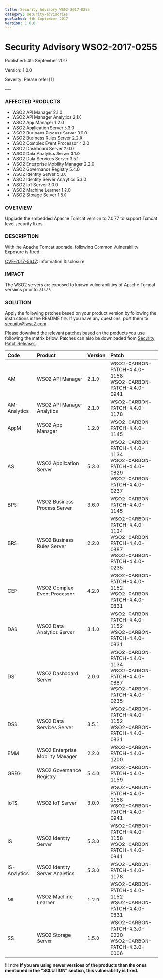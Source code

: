 ```yaml
---
title: Security Advisory WSO2-2017-0255
category: security-advisories
published: 4th September 2017
version: 1.0.0
---
```


# Security Advisory WSO2-2017-0255

<p class="doc-version">Published: 4th September 2017</p>
<p class="doc-version">Version: 1.0.0</p>
<p class="doc-version">Severity: Please refer [1]</p>
---

### AFFECTED PRODUCTS
* WSO2 API Manager 2.1.0
* WSO2 API Manager Analytics 2.1.0
* WSO2 App Manager 1.2.0
* WSO2 Application Server 5.3.0
* WSO2 Business Process Server 3.6.0
* WSO2 Business Rules Server 2.2.0
* WSO2 Complex Event Processor 4.2.0
* WSO2 Dashboard Server 2.0.0
* WSO2 Data Analytics Server 3.1.0
* WSO2 Data Services Server 3.5.1
* WSO2 Enterprise Mobility Manager 2.2.0
* WSO2 Governance Registry 5.4.0
* WSO2 Identity Server 5.3.0
* WSO2 Identity Server Analytics 5.3.0
* WSO2 IoT Server 3.0.0
* WSO2 Machine Learner 1.2.0
* WSO2 Storage Server 1.5.0


### OVERVIEW
Upgrade the embedded Apache Tomcat version to 7.0.77 to support Tomcat level security fixes.


### DESCRIPTION
With the Apache Tomcat upgrade, following Common Vulnerability Exposure is fixed.

[CVE-2017-5647](http://cve.mitre.org/cgi-bin/cvename.cgi?name=CVE-2017-5647): Information Disclosure


### IMPACT
The WSO2 servers are exposed to known vulnerabilities of Apache Tomcat versions prior to 7.0.77.


### SOLUTION
Apply the following patches based on your product version by following the instructions in the README file. If you have any questions, post them to <security@wso2.com>.

Please download the relevant patches based on the products you use following the matrix below. Patches can also be downloaded from [Security Patch Releases](http://wso2.com/security-patch-releases/).

| **Code** | **Product**          | **Version** | **Patch**                    |
| :--- | :------ | :------ | :---- |
| AM | WSO2 API Manager | 2.1.0 | WSO2-CARBON-PATCH-4.4.0-1158 <br> WSO2-CARBON-PATCH-4.4.0-0941 |
| AM-Analytics | WSO2 API Manager Analytics | 2.1.0 | WSO2-CARBON-PATCH-4.4.0-1178 |
| AppM | WSO2 App Manager | 1.2.0 | WSO2-CARBON-PATCH-4.4.0-1145 |
| AS | WSO2 Application Server | 5.3.0 | WSO2-CARBON-PATCH-4.4.0-1134 <br> WSO2-CARBON-PATCH-4.4.0-0829 <br> WSO2-CARBON-PATCH-4.4.0-0237 |
| BPS | WSO2 Business Process Server | 3.6.0 | WSO2-CARBON-PATCH-4.4.0-1145 |
| BRS | WSO2 Business Rules Server | 2.2.0 | WSO2-CARBON-PATCH-4.4.0-1134 <br> WSO2-CARBON-PATCH-4.4.0-0887 <br> WSO2-CARBON-PATCH-4.4.0-0235 |
| CEP | WSO2 Complex Event Processor | 4.2.0 | WSO2-CARBON-PATCH-4.4.0-1152 <br> WSO2-CARBON-PATCH-4.4.0-0831 |
| DAS | WSO2 Data Analytics Server | 3.1.0 | WSO2-CARBON-PATCH-4.4.0-1152 <br> WSO2-CARBON-PATCH-4.4.0-0831 |
| DS | WSO2 Dashboard Server | 2.0.0 | WSO2-CARBON-PATCH-4.4.0-1134 <br> WSO2-CARBON-PATCH-4.4.0-0887 <br> WSO2-CARBON-PATCH-4.4.0-0235 |
| DSS | WSO2 Data Services Server | 3.5.1 | WSO2-CARBON-PATCH-4.4.0-1152 <br> WSO2-CARBON-PATCH-4.4.0-0831 |
| EMM | WSO2 Enterprise Mobility Manager | 2.2.0 | WSO2-CARBON-PATCH-4.4.0-1200 |
| GREG | WSO2 Governance Registry | 5.4.0 | WSO2-CARBON-PATCH-4.4.0-1159 |
| IoTS | WSO2 IoT Server | 3.0.0 | WSO2-CARBON-PATCH-4.4.0-1158 <br> WSO2-CARBON-PATCH-4.4.0-0941 |
| IS | WSO2 Identity Server | 5.3.0 | WSO2-CARBON-PATCH-4.4.0-1158 <br> WSO2-CARBON-PATCH-4.4.0-0941 |
| IS-Analytics | WSO2 Identity Server Analytics | 5.3.0 | WSO2-CARBON-PATCH-4.4.0-1178 |
| ML | WSO2 Machine Learner | 1.2.0 | WSO2-CARBON-PATCH-4.4.0-1152 <br> WSO2-CARBON-PATCH-4.4.0-0831 |
| SS | WSO2 Storage Server | 1.5.0 | WSO2-CARBON-PATCH-4.3.0-0020 <br> WSO2-CARBON-PATCH-4.3.0-0006 |


!!! note
    **If you are using newer versions of the products than the ones mentioned in the "SOLUTION" section, this vulnerability is fixed.**
